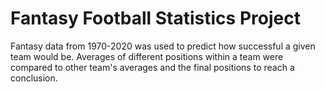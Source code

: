 # Fantasy Football Statistics Project

Fantasy data from 1970-2020 was used to predict how successful a given team would be. Averages of different positions within a team were compared to other team's averages and the final positions to reach a conclusion.

